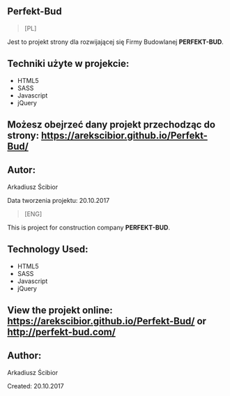 ## Perfekt-Bud

> [PL]

Jest to projekt strony dla rozwijającej się Firmy Budowlanej **PERFEKT-BUD**.

## Techniki użyte w projekcie:

- HTML5
- SASS
- Javascript
- jQuery



## Możesz obejrzeć dany projekt przechodząc do strony: https://arekscibior.github.io/Perfekt-Bud/


## Autor:
Arkadiusz Ścibior

Data tworzenia projektu: 20.10.2017


> [ENG]

This is project for construction company **PERFEKT-BUD**.


## Technology Used:

- HTML5
- SASS
- Javascript
- jQuery


## View the projekt online: https://arekscibior.github.io/Perfekt-Bud/ or http://perfekt-bud.com/


## Author:
Arkadiusz Ścibior

Created: 20.10.2017
